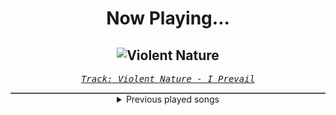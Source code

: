 <div align="center"> 
<h1>Now Playing...</h1>

![Violent Nature](https://i.scdn.co/image/ab67616d00001e025900ed4f73be877f61697306)
--
_<samp><a href="https://open.spotify.com/track/2ghX0AmBgGy06ATYPMy9qJ">Track: Violent Nature - I Prevail</a></samp>_

<div style="border: 1px #4B5054 solid"></div>
<details>
  <summary>
    Previous played songs
  </summary>
  <table>
    <thead>
      <tr>
        <th>
          Artist
        </th>
        <th>
          Song
        </th>
        <th>
          Link
        </th>
      </tr>
    </thead>
    <tbody>
      <tr><td>I Prevail</td><td>Violent Nature</td><td><a href="https://open.spotify.com/track/2ghX0AmBgGy06ATYPMy9qJ">https://open.spotify.com/track/2ghX0AmBgGy06ATYPMy9qJ</a></td></tr><tr><td>MY FIRST STORY</td><td>You're already dead</td><td><a href="https://open.spotify.com/track/1Y4PaFa4vxujKdXnXfWVtj">https://open.spotify.com/track/1Y4PaFa4vxujKdXnXfWVtj</a></td></tr><tr><td>Dayseeker</td><td>Pale Moonlight</td><td><a href="https://open.spotify.com/track/2W4kY5cRX37rMGOoFqsrbV">https://open.spotify.com/track/2W4kY5cRX37rMGOoFqsrbV</a></td></tr><tr><td>Not Enough Space</td><td>New Age Cannibal</td><td><a href="https://open.spotify.com/track/1eqRJoujusZIptrlWpGbQV">https://open.spotify.com/track/1eqRJoujusZIptrlWpGbQV</a></td></tr><tr><td>Pendulum</td><td>Save The Cat</td><td><a href="https://open.spotify.com/track/2yJjGw6sMr2TicffvC2vFp">https://open.spotify.com/track/2yJjGw6sMr2TicffvC2vFp</a></td></tr><tr><td>Sabaton</td><td>Templars</td><td><a href="https://open.spotify.com/track/5Wqu2YEwERZiSnWDiHSuer">https://open.spotify.com/track/5Wqu2YEwERZiSnWDiHSuer</a></td></tr><tr><td>Sofi Tukker</td><td>Bodies Hit The Floor</td><td><a href="https://open.spotify.com/track/0Zj69VgJrUS1s57y2RFNvb">https://open.spotify.com/track/0Zj69VgJrUS1s57y2RFNvb</a></td></tr><tr><td>Final Story</td><td>Duality</td><td><a href="https://open.spotify.com/track/7CAXrywXKW9B6nsJWOfebw">https://open.spotify.com/track/7CAXrywXKW9B6nsJWOfebw</a></td></tr><tr><td>Citizen Soldier</td><td>Better Than I Used to Be</td><td><a href="https://open.spotify.com/track/1MA0b1JoMyUu1VqVtgUDWk">https://open.spotify.com/track/1MA0b1JoMyUu1VqVtgUDWk</a></td></tr><tr><td>Not Enough Space</td><td>Eye 4 An Eye</td><td><a href="https://open.spotify.com/track/7CJZhSPbMIBp38Iet2hPSJ">https://open.spotify.com/track/7CJZhSPbMIBp38Iet2hPSJ</a></td></tr><tr><td>Versus Me</td><td>Snakes</td><td><a href="https://open.spotify.com/track/0dJJZdhE4kl1ZkUZdFmuV5">https://open.spotify.com/track/0dJJZdhE4kl1ZkUZdFmuV5</a></td></tr><tr><td>Demon Hunter</td><td>Sorrow Light The Way</td><td><a href="https://open.spotify.com/track/3VQ9NBYE3BFUU2VvPYDVSe">https://open.spotify.com/track/3VQ9NBYE3BFUU2VvPYDVSe</a></td></tr><tr><td>Loveless</td><td>Phantom Of You</td><td><a href="https://open.spotify.com/track/4p3yeqyZThhxkMKsYKnyBC">https://open.spotify.com/track/4p3yeqyZThhxkMKsYKnyBC</a></td></tr><tr><td>Black Veil Brides</td><td>Hallelujah</td><td><a href="https://open.spotify.com/track/3KA0M8SYVjkMZhTwnbqUqK">https://open.spotify.com/track/3KA0M8SYVjkMZhTwnbqUqK</a></td></tr><tr><td>Ice Nine Kills</td><td>The Great Unknown</td><td><a href="https://open.spotify.com/track/76Pd81B06OSC8AuuDWxsEQ">https://open.spotify.com/track/76Pd81B06OSC8AuuDWxsEQ</a></td></tr><tr><td>Eralise</td><td>Wrong Decisions</td><td><a href="https://open.spotify.com/track/0z59iIJa2hSVOqEc0t08Cs">https://open.spotify.com/track/0z59iIJa2hSVOqEc0t08Cs</a></td></tr><tr><td>Elena Tsagrinou</td><td>El Diablo</td><td><a href="https://open.spotify.com/track/0DGduxy7YSuqXm272C2LM6">https://open.spotify.com/track/0DGduxy7YSuqXm272C2LM6</a></td></tr><tr><td>Dope</td><td>Die MF Die</td><td><a href="https://open.spotify.com/track/5bU4KX47KqtDKKaLM4QCzh">https://open.spotify.com/track/5bU4KX47KqtDKKaLM4QCzh</a></td></tr><tr><td>Sleep Token</td><td>Chokehold</td><td><a href="https://open.spotify.com/track/1Uifdytv882RtTn6Gr4xAA">https://open.spotify.com/track/1Uifdytv882RtTn6Gr4xAA</a></td></tr><tr><td>NOTHING MORE</td><td>WE’RE ALL GONNA DIE</td><td><a href="https://open.spotify.com/track/4O3NC8soE6ELWtgIWjSD2B">https://open.spotify.com/track/4O3NC8soE6ELWtgIWjSD2B</a></td></tr>
    </tbody>
  </table>
</details>

</div>
